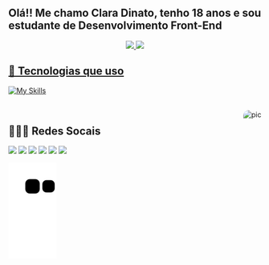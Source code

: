 ## Olá!! Me chamo Clara Dinato, tenho 18 anos e sou estudante de Desenvolvimento Front-End

<div align="center">
  <a href="https://github.com/dinatoclara22">
  <img height="150em" src="https://github-readme-stats.vercel.app/api?username=dinatoclara22&show_icons=true&theme=tokyonight&include_all_commits=true&count_private=true"/>
  <img height="150em" src="https://github-readme-stats.vercel.app/api/top-langs/?username=dinatoclara22&layout=compact&langs_count=7&theme=tokyonight"/>
</div>

## 🧩 Tecnologias que uso
  [![My Skills](https://skillicons.dev/icons?i=html,css,javascript,typescript,react,styledcomponents,sass,figma)](https://skillicons.dev)
 <div style="display: inline_block"><br>                                                                                                                    
   <img align="right" alt="pic" height="150" style="border-radius:10px;" src="https://media.discordapp.net/attachments/842377637959172136/935552475379945563/222222222.png">
</div>

  ## 🙋🏻‍♀️ Redes Socais
 <div> 
  <a href="https://instagram.com/dinato_22" target="_blank"><img src="https://img.shields.io/badge/-Instagram-%23E4405F?style=for-the-badge&logo=instagram&logoColor=white" target="_blank"></a>
     <a href="https://www.facebook.com/claruxxka" target="_blank"><img src="https://img.shields.io/badge/Twitch-9146FF?style=for-the-badge&logo=twitch&logoColor=white" target="_blank"></a>
 <a href="https://discord.gg/BrCXzhfQmr " target="_blank"><img src="https://img.shields.io/badge/Discord-7289DA?style=for-the-badge&logo=discord&logoColor=white" target="_blank"></a> 
  <a href = "mailto:dinatoclara@gmail.com"><img src="https://img.shields.io/badge/-Gmail-%23333?style=for-the-badge&logo=gmail&logoColor=white" target="_blank"></a>
  <a href="https://www.linkedin.com/in/clara-dinato-b86774207/" target="_blank"><img src="https://img.shields.io/badge/-LinkedIn-%230077B5?style=for-the-badge&logo=linkedin&logoColor=white" target="_blank"></a> 
   <a href="https://steamcommunity.com/profiles/76561198435892330/" target="_blank"><img src="https://img.shields.io/badge/Steam-000000?style=for-the-badge&logo=steam&logoColor=white" target="_blank"></a> 
  
  
  ![Snake animation](https://github.com/dinatoclara22/dinatoclara22/blob/output/github-contribution-grid-snake.svg)
  
</div>
